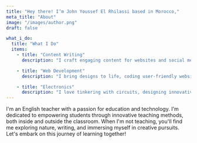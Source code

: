 ```yaml
---
title: "Hey there! I’m John Youssef El Rhilassi based in Morocco,"
meta_title: "About"
image: "/images/author.png"
draft: false

what_i_do:
  title: "What I Do"
  items:
    - title: "Content Writing"
      description: "I craft engaging content for websites and social media, blending creativity with SEO expertise to drive meaningful engagement."

    - title: "Web Development"
      description: "I bring designs to life, coding user-friendly websites for seamless digital experiences, ensuring every click is intuitive and impactful."

    - title: "Electronics"
      description: "I love tinkering with circuits, designing innovative solutions and custom electronics projects, pushing the boundaries of technology with each endeavor."
---
```


I'm an English teacher with a passion for education and technology. I'm dedicated to empowering students through innovative teaching methods, both inside and outside the classroom. When I'm not teaching, you'll find me exploring nature, writing, and immersing myself in creative pursuits. Let's embark on this journey of learning together!
